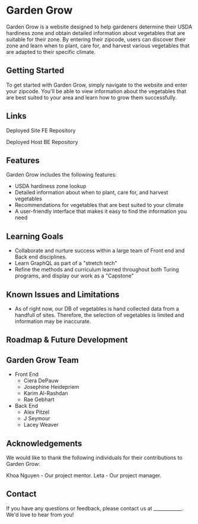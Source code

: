 # Garden Grow
Garden Grow is a website designed to help gardeners determine their USDA hardiness zone and obtain detailed information about vegetables that are suitable for their zone. By entering their zipcode, users can discover their zone and learn when to plant, care for, and harvest various vegetables that are adapted to their specific climate.

## Getting Started
To get started with Garden Grow, simply navigate to the website and enter your zipcode. You'll be able to view information about the vegetables that are best suited to your area and learn how to grow them successfully.

## Links
Deployed Site
FE Repository

Deployed Host
BE Repository


## Features
Garden Grow includes the following features:

- USDA hardiness zone lookup
- Detailed information about when to plant, care for, and harvest vegetables
- Recommendations for vegetables that are best suited to your climate
- A user-friendly interface that makes it easy to find the information you need

## Learning Goals

- Collaborate and nurture success within a large team of Front end and Back end disciplines.
- Learn GraphQL as part of a "stretch tech"
- Refine the methods and curriculum learned throughout both Turing programs, and display our work as a "Capstone"

## Known Issues and Limitations

- As of right now, our DB of vegetables is hand collected data from a handfull of sites. Therefore, the selection of vegetables is limited and information may be inaccurate.

## Roadmap & Future Development
## Garden Grow Team
- Front End
  - Ciera DePauw
  - Josephine Heidepriem
  - Karim Al-Rashdan
  - Rae Gebhart
- Back End
  - Alex Pitzel
  - J Seymour
  - Lacey Weaver
## Acknowledgements
We would like to thank the following individuals for their contributions to Garden Grow:

Khoa Nguyen - Our project mentor.
Leta - Our project manager.

## Contact
If you have any questions or feedback, please contact us at ____________. We'd love to hear from you!
